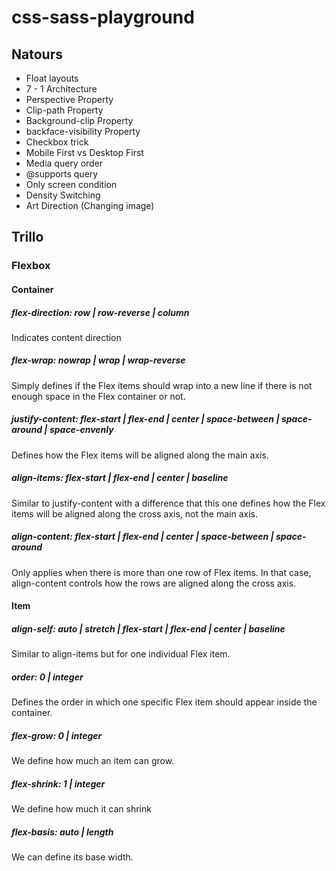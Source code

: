 # css-sass-playground

## Natours

- Float layouts
- 7 - 1 Architecture
- Perspective Property
- Clip-path Property
- Background-clip Property
- backface-visibility Property
- Checkbox trick
- Mobile First vs Desktop First
- Media query order
- @supports query
- Only screen condition
- Density Switching
- Art Direction (Changing image)

## Trillo

### Flexbox

#### Container

##### flex-direction: row | row-reverse | column

Indicates content direction

##### flex-wrap: nowrap | wrap | wrap-reverse

Simply defines if the Flex items should wrap into a new line if there is not enough space in the Flex container or not.

##### justify-content: flex-start | flex-end | center | space-between | space-around | space-envenly

Defines how the Flex items will be aligned along the main axis.

##### align-items: flex-start | flex-end | center | baseline

Similar to justify-content with a difference that this one defines how the Flex items will be aligned along the cross axis, not the main axis.

##### align-content: flex-start | flex-end | center | space-between | space-around

Only applies when there is more than one row of Flex items. In that case, align-content controls how the rows are aligned along the cross axis.

#### Item

##### align-self: auto | stretch | flex-start | flex-end | center | baseline

Similar to align-items but for one individual Flex item.

##### order: 0 | integer

Defines the order in which one specific Flex item should appear inside the container.

##### flex-grow: 0 | integer

We define how much an item can grow.

##### flex-shrink: 1 | integer

We define how much it can shrink

##### flex-basis: auto | length

We can define its base width.
